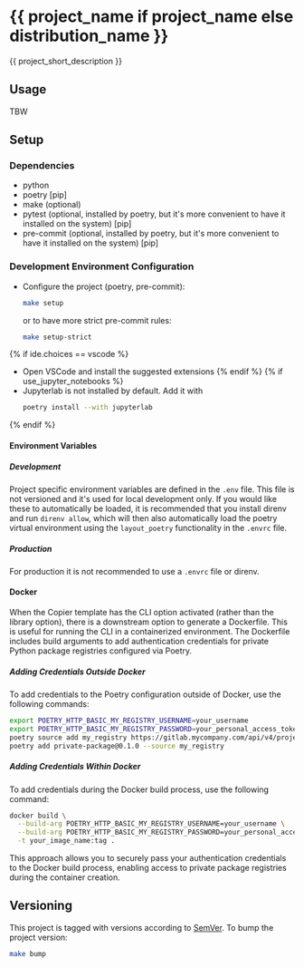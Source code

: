 # {{ project_name if project_name else distribution_name }}

{{ project_short_description }}

## Usage

TBW

## Setup

### Dependencies

- python
- poetry [pip]
- make (optional)
- pytest (optional, installed by poetry, but it's more convenient to have it installed on the system) [pip]
- pre-commit (optional, installed by poetry, but it's more convenient to have it installed on the system) [pip]

### Development Environment Configuration

- Configure the project (poetry, pre-commit):
  ```bash
  make setup
  ```
  or to have more strict pre-commit rules:
  ```bash
  make setup-strict
  ```
{% if ide.choices == vscode %}
- Open VSCode and install the suggested extensions
{% endif %}
{% if use_jupyter_notebooks %}
- Jupyterlab is not installed by default. Add it with
  ```bash
  poetry install --with jupyterlab
  ```
{% endif %}

#### Environment Variables

##### Development

Project specific environment variables are defined in the `.env` file. This file is not versioned and it's used for local development only. If you would like these to automatically be loaded, it is recommended that you install direnv and run `direnv allow`, which will then also automatically load the poetry virtual environment using the `layout_poetry` functionality in the `.envrc` file.

##### Production

For production it is not recommended to use a `.envrc` file or direnv.

#### Docker

When the Copier template has the CLI option activated (rather than the library option), there is a downstream option to generate a Dockerfile. This is useful for running the CLI in a containerized environment. The Dockerfile includes build arguments to add authentication credentials for private Python package registries configured via Poetry.

##### Adding Credentials Outside Docker

To add credentials to the Poetry configuration outside of Docker, use the following commands:

```bash
export POETRY_HTTP_BASIC_MY_REGISTRY_USERNAME=your_username
export POETRY_HTTP_BASIC_MY_REGISTRY_PASSWORD=your_personal_access_token
poetry source add my_registry https://gitlab.mycompany.com/api/v4/projects/1234/packages/pypi/simple
poetry add private-package@0.1.0 --source my_registry
```

##### Adding Credentials Within Docker

To add credentials during the Docker build process, use the following command:
```bash
docker build \
  --build-arg POETRY_HTTP_BASIC_MY_REGISTRY_USERNAME=your_username \
  --build-arg POETRY_HTTP_BASIC_MY_REGISTRY_PASSWORD=your_personal_access_token \
  -t your_image_name:tag .
```

This approach allows you to securely pass your authentication credentials to the Docker build process, enabling access to private package registries during the container creation.

## Versioning

This project is tagged with versions according to [SemVer](https://semver.org/). To bump the project version:

```bash
make bump
```
